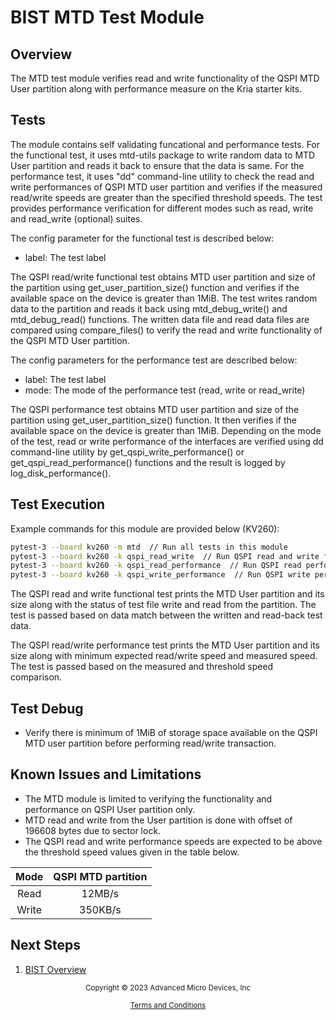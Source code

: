 ﻿# BIST MTD Test Module

## Overview

The MTD test module verifies read and write functionality of the QSPI MTD User
partition along with performance measure on the Kria starter kits.

## Tests

The module contains self validating funcational and performance tests. For the
functional test, it uses mtd-utils package to write random data to MTD User partition
and reads it back to ensure that the data is same. For the performance test, it uses
"dd" command-line utility to check the read and write performances of QSPI MTD user
partition and verifies if the measured read/write speeds are greater than the specified
threshold speeds. The test provides performance verification for different modes such
as read, write and read_write (optional) suites.

The config parameter for the functional test is described below:

* label: The test label

The QSPI read/write functional test obtains MTD user partition and size of the partition
using get_user_partition_size() function and verifies if the available space on the device
is greater than 1MiB. The test writes random data to the partition and reads it back using
mtd_debug_write() and mtd_debug_read() functions. The written data file and read data files
are compared using compare_files() to verify the read and write functionality of the QSPI
MTD User partition.

The config parameters for the performance test are described below:

* label: The test label
* mode: The mode of the performance test (read, write or read_write)

The QSPI performance test obtains MTD user partition and size of the partition using
get_user_partition_size() function. It then verifies if the available space on the device
is greater than 1MiB. Depending on the mode of the test, read or write performance of the
interfaces are verified using dd command-line utility by get_qspi_write_performance() or
get_qspi_read_performance() functions and the result is logged by log_disk_performance().

## Test Execution

Example commands for this module are provided below (KV260):

```bash
pytest-3 --board kv260 -m mtd  // Run all tests in this module
pytest-3 --board kv260 -k qspi_read_write  // Run QSPI read and write functional test
pytest-3 --board kv260 -k qspi_read_performance  // Run QSPI read performance test
pytest-3 --board kv260 -k qspi_write_performance  // Run QSPI write performance test
```

The QSPI read and write functional test prints the MTD User partition and its size along
with the status of test file write and read from the partition. The test is passed based
on data match between the written and read-back test data.

The QSPI read/write performance test prints the MTD User partition and its size along with
minimum expected read/write speed and measured speed. The test is passed based on the
measured and threshold speed comparison.

## Test Debug

* Verify there is minimum of 1MiB of storage space available on the QSPI MTD user partition
  before performing read/write transaction.

## Known Issues and Limitations

* The MTD module is limited to verifying the functionality and performance on QSPI User
  partition only.
* MTD read and write from the User partition is done with offset of 196608 bytes due to
  sector lock.
* The QSPI read and write performance speeds are expected to be above the threshold speed
  values given in the table below. 

| Mode  |QSPI MTD partition|
| :---: | :--------------: |
| Read  |      12MB/s      |
| Write |     350KB/s      |

## Next Steps

1. [BIST Overview](../overview)


<p class="sphinxhide" align="center"><sub>Copyright © 2023 Advanced Micro Devices, Inc</sub></p>

<p class="sphinxhide" align="center"><sup><a href="https://www.amd.com/en/corporate/copyright">Terms and Conditions</a></sup></p>